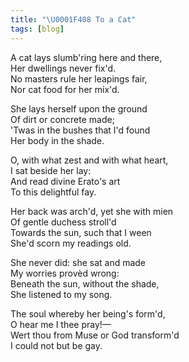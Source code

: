 ```yaml
---
title: "\U0001F408 To a Cat"
tags: [blog]
---
```


A cat lays slumb'ring here and there,<br>
Her dwellings never fix'd.<br>
No masters rule her leapings fair,<br>
Nor cat food for her mix'd.

She lays herself upon the ground<br>
Of dirt or concrete made;<br>
'Twas in the bushes that I'd found<br>
Her body in the shade.

O, with what zest and with what heart,<br>
I sat beside her lay:<br>
And read divine Erato's art<br>
To this delightful fay.

Her back was arch'd, yet she with mien<br>
Of gentle duchess stroll'd<br>
Towards the sun, such that I ween<br>
She'd scorn my readings old.

She never did: she sat and made<br>
My worries provèd wrong:<br>
Beneath the sun, without the shade,<br>
She listened to my song.

The soul whereby her being's form'd,<br>
O hear me I thee pray!—<br>
Wert thou from Muse or God transform'd<br>
I could not but be gay.
